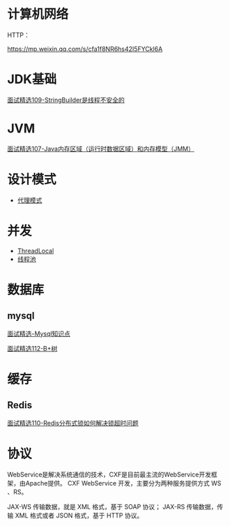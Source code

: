 # 计算机网络

HTTP：

https://mp.weixin.qq.com/s/cfa1f8NR6hs42I5FYCkl6A



# JDK基础

[面试精选109-StringBuilder是线程不安全的](https://mp.weixin.qq.com/s/O94O4vl6sKv-MlZRTHgmxQ)



# JVM

[面试精选107-Java内存区域（运行时数据区域）和内存模型（JMM）](https://mp.weixin.qq.com/s/XXZg0AX223f34TgiwRNUXA)



# 设计模式

* [代理模式](https://mp.weixin.qq.com/s/Q3udD4gKyMIS1Rq4IruZ5w)



# 并发

- [ThreadLocal](https://mp.weixin.qq.com/s/XvTV3VuEn94i9ApJFPA2hA)
- [线程池](https://mp.weixin.qq.com/s/iGE4-3Nb3fqoTJDjH3X3BQ)





# 数据库

## mysql

[面试精选-Mysql知识点](https://mp.weixin.qq.com/s/cfa1f8NR6hs42I5FYCkl6A)

[面试精选112-B+树](https://mp.weixin.qq.com/s/Gg5rzN8D_GwjrgGyZ9pUwQ)



# 缓存

## Redis

[面试精选110-Redis分布式锁如何解决锁超时问题](Redis分布式锁如何解决锁超时问题)



# 协议

WebService是解决系统通信的技术，CXF是目前最主流的WebService开发框架，由Apache提供。
CXF WebService 开发，主要分为两种服务提供方式 WS 、RS。

JAX-WS 传输数据，就是 XML 格式，基于 SOAP 协议；
JAX-RS 传输数据，传输 XML 格式或者 JSON 格式，基于 HTTP 协议。

